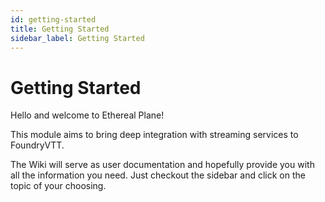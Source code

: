 ```yaml
---
id: getting-started
title: Getting Started
sidebar_label: Getting Started
---
```


# Getting Started

Hello and welcome to Ethereal Plane!

This module aims to bring deep integration with streaming services to FoundryVTT.

The Wiki will serve as user documentation and hopefully provide you with all the information you need.
Just checkout the sidebar and click on the topic of your choosing.